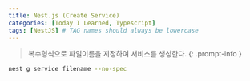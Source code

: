 ```yaml
---
title: Nest.js (Create Service)
categories: [Today I Learned, Typescript]
tags: [NestJS] # TAG names should always be lowercase
---
```


> 복수형식으로 파일이름을 지정하여 서비스를 생성한다.
{: .prompt-info }

```bash
nest g service filename --no-spec
```